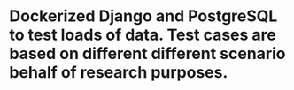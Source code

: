 # Dockerized Django and PostgreSQL to test loads of data. Test cases are based on different different scenario behalf of research purposes.
